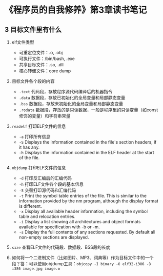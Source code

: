 # 《程序员的自我修养》第3章读书笔记

## 3 目标文件里有什么

1. elf文件类型
    - 可重定位文件：.o, .obj
    - 可执行文件：/bin/bash, .exe
    - 共享目标文件：.so, .dll
    - 核心转储文件：core dump

2. 目标文件各个段的内容
    - `.text` 代码段，存放程序源代码编译后的机器指令
    - `.data` 数据段，存放已初始化的全局变量和局部静态变量
    - `.bss` 数据段，存放未初始化的全局变量和局部静态变量
    - `.rodata` 数据段，存放的是只读数据，一般是程序里的只读变量（如const修饰的变量）和字符串常量

3. `readelf` 打印ELF文件的信息
    - `-a` 打印所有信息
    - `-S` Displays the information contained in the file's section headers, if it has any.
    - `-h` Displays the information contained in the ELF header at the start of the file.

4. `objdump` 打印ELF文件的信息
    - `-d` 打印反汇编后的汇编代码
    - `-h` 打印ELF文件各个段的基本信息
    - `-S` 交替打印源代码和汇编代码
    - `-t` Print the symbol table entries of the file.  This is similar to the information provided by the nm program, although the display format is different. 
    - `-x` Display all available header information, including the symbol table and relocation entries.
    - `-i` Display a list showing all architectures and object formats available for specification with -b or -m.
    - `-s` Display the full contents of any sections requested.  By default all non-empty sections are displayed.

5. `size` 查看ELF文件的代码段、数据段、BSS段的长度

6. 如何将一个二进制文件（比如图片、MP3、词典等）作为目标文件中的一个段？答：可以使用objdump工具：`objcopy -I binary -O elf32-i386 -B i386 image.jpg image.o`
